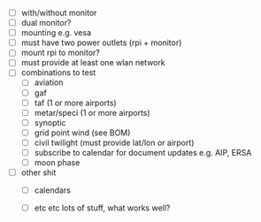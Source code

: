 - [ ] with/without monitor
- [ ] dual monitor?
- [ ] mounting e.g. vesa
- [ ] must have two power outlets (rpi + monitor)
- [ ] mount rpi to monitor?
- [ ] must provide at least one wlan network
- [ ] combinations to test
  - [ ] aviation
  - [ ] gaf
  - [ ] taf (1 or more airports)
  - [ ] metar/speci (1 or more airports)
  - [ ] synoptic
  - [ ] grid point wind (see BOM)
  - [ ] civil twilight (must provide lat/lon or airport)
  - [ ] subscribe to calendar for document updates e.g. AIP, ERSA
  - [ ] moon phase
- [ ] other shit
  - [ ] calendars
  - [ ] etc etc lots of stuff, what works well?

